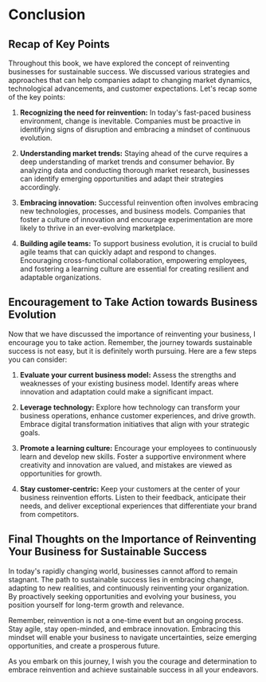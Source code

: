 Conclusion
==========

Recap of Key Points
-------------------

Throughout this book, we have explored the concept of reinventing businesses for sustainable success. We discussed various strategies and approaches that can help companies adapt to changing market dynamics, technological advancements, and customer expectations. Let's recap some of the key points:

1. **Recognizing the need for reinvention:** In today's fast-paced business environment, change is inevitable. Companies must be proactive in identifying signs of disruption and embracing a mindset of continuous evolution.

2. **Understanding market trends:** Staying ahead of the curve requires a deep understanding of market trends and consumer behavior. By analyzing data and conducting thorough market research, businesses can identify emerging opportunities and adapt their strategies accordingly.

3. **Embracing innovation:** Successful reinvention often involves embracing new technologies, processes, and business models. Companies that foster a culture of innovation and encourage experimentation are more likely to thrive in an ever-evolving marketplace.

4. **Building agile teams:** To support business evolution, it is crucial to build agile teams that can quickly adapt and respond to changes. Encouraging cross-functional collaboration, empowering employees, and fostering a learning culture are essential for creating resilient and adaptable organizations.

Encouragement to Take Action towards Business Evolution
-------------------------------------------------------

Now that we have discussed the importance of reinventing your business, I encourage you to take action. Remember, the journey towards sustainable success is not easy, but it is definitely worth pursuing. Here are a few steps you can consider:

1. **Evaluate your current business model:** Assess the strengths and weaknesses of your existing business model. Identify areas where innovation and adaptation could make a significant impact.

2. **Leverage technology:** Explore how technology can transform your business operations, enhance customer experiences, and drive growth. Embrace digital transformation initiatives that align with your strategic goals.

3. **Promote a learning culture:** Encourage your employees to continuously learn and develop new skills. Foster a supportive environment where creativity and innovation are valued, and mistakes are viewed as opportunities for growth.

4. **Stay customer-centric:** Keep your customers at the center of your business reinvention efforts. Listen to their feedback, anticipate their needs, and deliver exceptional experiences that differentiate your brand from competitors.

Final Thoughts on the Importance of Reinventing Your Business for Sustainable Success
-------------------------------------------------------------------------------------

In today's rapidly changing world, businesses cannot afford to remain stagnant. The path to sustainable success lies in embracing change, adapting to new realities, and continuously reinventing your organization. By proactively seeking opportunities and evolving your business, you position yourself for long-term growth and relevance.

Remember, reinvention is not a one-time event but an ongoing process. Stay agile, stay open-minded, and embrace innovation. Embracing this mindset will enable your business to navigate uncertainties, seize emerging opportunities, and create a prosperous future.

As you embark on this journey, I wish you the courage and determination to embrace reinvention and achieve sustainable success in all your endeavors.
